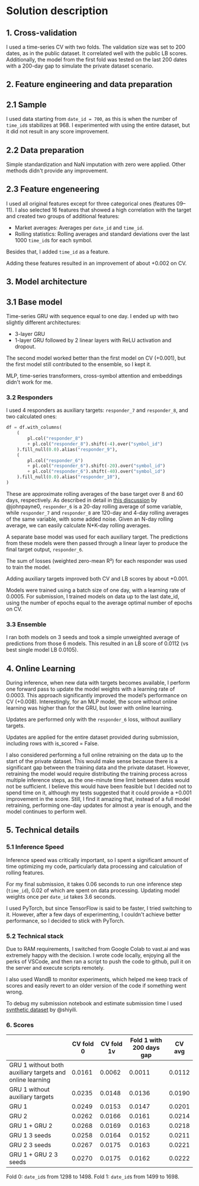 # Solution description

## 1. Cross-validation

I used a time-series CV with two folds. The validation size was set to 200 dates, as in the public dataset. It correlated well with the public LB scores. Additionally, the model from the first fold was tested on the last 200 dates with a 200-day gap to simulate the private dataset scenario.

## 2. Feature engineering and data preparation

## 2.1 Sample

I used data starting from `date_id = 700`, as this is when the number of `time_id`s stabilizes at 968. I experimented with using the entire dataset, but it did not result in any score improvement.

## 2.2 Data preparation

Simple standardization and NaN imputation with zero were applied. Other methods didn't provide any improvement.

## 2.3 Feature engeneering

I used all original features except for three categorical ones (features 09–11). I also selected 16 features that showed a high correlation with the target and created two groups of additional features:

- Market averages: Averages per `date_id` and `time_id`.
- Rolling statistics: Rolling averages and standard deviations over the last 1000 `time_id`s for each symbol.

Besides that, I added `time_id` as a feature.

Adding these features resulted in an improvement of about +0.002 on CV.

## 3. Model architecture

## 3.1 Base model

Time-series GRU with sequence equal to one day. I ended up with two slightly different architectures:

- 3-layer GRU
- 1-layer GRU followed by 2 linear layers with ReLU activation and dropout.

The second model worked better than the first model on CV (+0.001), but the first model still contributed to the ensemble, so I kept it.

MLP, time-series transformers, cross-symbol attention and embeddings didn't work for me.

### 3.2 Responders

I used 4 responders as auxiliary targets: `responder_7` and `responder_8`, and two calculated ones:

```python
df = df.with_columns(
    (
        pl.col("responder_8")
        + pl.col("responder_8").shift(-4).over("symbol_id")
    ).fill_null(0.0).alias("responder_9"),
    (
        pl.col("responder_6")
        + pl.col("responder_6").shift(-20).over("symbol_id")
        + pl.col("responder_6").shift(-40).over("symbol_id")
    ).fill_null(0.0).alias("responder_10"),
)
```

These are approximate rolling averages of the base target over 8 and 60 days, respectively. As described in detail in [this discussion](https://www.kaggle.com/competitions/jane-street-real-time-market-data-forecasting/discussion/555562) by @johnpayne0, `responder_6` is a 20-day rolling average of some variable, while `responder_7` and `responder_8` are 120-day and 4-day rolling averages of the same variable, with some added noise. Given an N-day rolling average, we can easily calculate N*K-day rolling averages.

A separate base model was used for each auxiliary target. The predictions from these models were then passed through a linear layer to produce the final target output, `responder_6`.

The sum of losses (weighted zero-mean R²) for each responder was used to train the model.

Adding auxiliary targets improved both CV and LB scores by about +0.001.

Models were trained using a batch size of one day, with a learning rate of 0.0005.
For submission, I trained models on data up to the last date_id, using the number of epochs equal to the average optimal number of epochs on CV.

### 3.3 Ensemble

I ran both models on 3 seeds and took a simple unweighted average of predictions from those 6 models. This resulted in an LB score of 0.0112 (vs best single model LB 0.0105).

## 4. Online Learning

During inference, when new data with targets becomes available, I perform one forward pass to update the model weights with a learning rate of 0.0003. This approach significantly improved the model’s performance on CV (+0.008). Interestingly, for an MLP model, the score without online learning was higher than for the GRU, but lower with online learning.

Updates are performed only with the `responder_6` loss, without auxiliary targets.

Updates are applied for the entire dataset provided during submission, including rows with is_scored = False.

I also considered performing a full online retraining on the data up to the start of the private dataset. This would make sense because there is a significant gap between the training data and the private dataset. However, retraining the model would require distributing the training process across multiple inference steps, as the one-minute time limit between dates would not be sufficient. I believe this would have been feasible but I decided not to spend time on it, although my tests suggested that it could provide a +0.001 improvement in the score. Still, I find it amazing that, instead of a full model retraining, performing one-day updates for almost a year is enough, and the model continues to perform well.

## 5. Technical details

### 5.1 Inference Speed

Inference speed was critically important, so I spent a significant amount of time optimizing my code, particularly data processing and calculation of rolling features.

For my final submission, it takes 0.06 seconds to run one inference step (`time_id`), 0.02 of which are spent on data processing. Updating model weights once per `date_id` takes 3.6 seconds.

I used PyTorch, but since TensorFlow is said to be faster, I tried switching to it. However, after a few days of experimenting, I couldn't achieve better performance, so I decided to stick with PyTorch.

### 5.2 Technical stack

Due to RAM requirements, I switched from Google Colab to vast.ai and was extremely happy with the decision. I wrote code locally, enjoying all the perks of VSCode, and then ran a script to push the code to github, pull it on the server and execute scripts remotely.

I also used WandB to monitor experiments, which helped me keep track of scores and easily revert to an older version of the code if something went wrong.

To debug my submission notebook and estimate submission time I used [synthetic dataset](https://www.kaggle.com/code/shiyili/js24-rmf-submission-api-debug-with-synthetic-test) by @shiyili.

### 6. Scores

|                                                          | CV fold 0 | CV fold 1v | Fold 1 with 200 days gap | CV avg |
| -------------------------------------------------------- | --------- | --------- | ------------------------ | ------ |
| GRU 1 without both auxiliary targets and online learning | 0.0161    | 0.0062    | 0.0011                   | 0.0112 |
| GRU 1 without auxiliary targets                          | 0.0235    | 0.0148    | 0.0136                   | 0.0190 |
| GRU 1                                                    | 0.0249    | 0.0153    | 0.0147                   | 0.0201 |
| GRU 2                                                    | 0.0262    | 0.0166    | 0.0161                   | 0.0214 |
| GRU 1 + GRU 2                                            | 0.0268    | 0.0169    | 0.0163                   | 0.0218 |
| GRU 1 3 seeds                                            | 0.0258    | 0.0164    | 0.0152                   | 0.0211 |
| GRU 2 3 seeds                                            | 0.0267    | 0.0175    | 0.0163                   | 0.0221 |
| GRU 1 + GRU 2 3 seeds                                    | 0.0270    | 0.0175    | 0.0162                   | 0.0222 |

Fold 0: `date_id`s from 1298 to 1498.
Fold 1: `date_id`s from 1499 to 1698.
